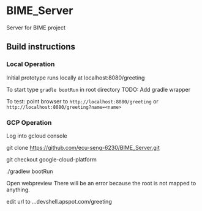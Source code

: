 # BIME_Server
Server for BIME project


##  Build instructions


### Local Operation

Initial prototype runs locally at localhost:8080/greeting

To start type `gradle bootRun` in root directory  TODO: Add gradle wrapper

To test: point browser to `http://localhost:8080/greeting` or `http://localhost:8080/greeting?name=<name>`

### GCP Operation

Log into gcloud console

git clone https://github.com/ecu-seng-6230/BIME_Server.git

git checkout google-cloud-platform

./gradlew bootRun

Open webpreview 
There will be an error because the root is not mapped to anything.

edit url to ...devshell.apspot.com/greeting